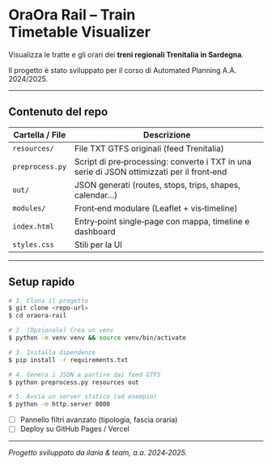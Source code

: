 # OraOra Rail – Train Timetable Visualizer

Visualizza le tratte e gli orari dei **treni regionali Trenitalia in Sardegna**.

Il progetto è stato sviluppato per il corso di Automated Planning A.A. 2024/2025.

---

## Contenuto del repo

| Cartella / File | Descrizione                                                                                |
| --------------- | ------------------------------------------------------------------------------------------ |
| `resources/`          | File TXT GTFS originali (feed Trenitalia)                                            |
| `preprocess.py` | Script di pre‑processing: converte i TXT in una serie di JSON ottimizzati per il front‑end |
| `out/`          | JSON generati (routes, stops, trips, shapes, calendar…)                                    |
| `modules/`      | Front‑end modulare (Leaflet + vis‑timeline)                                                |
| `index.html`    | Entry‑point single‑page con mappa, timeline e dashboard                                    |
| `styles.css`    | Stili per la UI                                                                            |

---

## Setup rapido

```bash
# 1. Clona il progetto
$ git clone <repo-url>
$ cd oraora-rail

# 2. (Opzionale) Crea un venv
$ python -m venv venv && source venv/bin/activate

# 3. Installa dipendenze
$ pip install -r requirements.txt

# 4. Genera i JSON a partire dai feed GTFS
$ python preprocess.py resources out

# 5. Avvia un server statico (ad esempio)
$ python -m http.server 8000
```


* [ ] Pannello filtri avanzato (tipologia, fascia oraria)
* [ ] Deploy su GitHub Pages / Vercel

---

*Progetto sviluppato da ilaria & team, a.a. 2024‑2025.*
